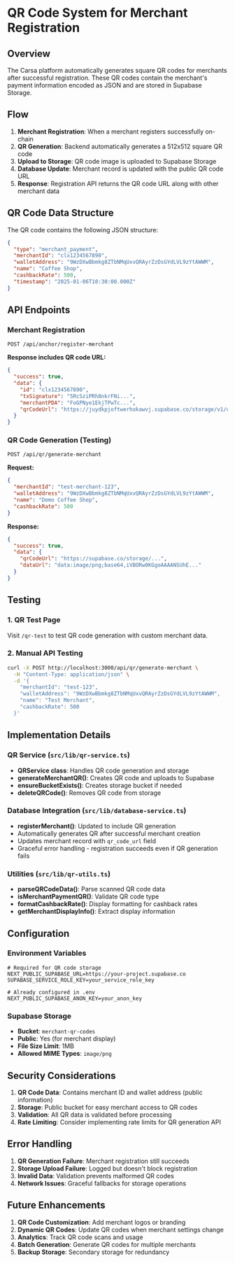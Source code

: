 # QR Code System for Merchant Registration

## Overview

The Carsa platform automatically generates square QR codes for merchants after successful registration. These QR codes contain the merchant's payment information encoded as JSON and are stored in Supabase Storage.

## Flow

1. **Merchant Registration**: When a merchant registers successfully on-chain
2. **QR Generation**: Backend automatically generates a 512x512 square QR code
3. **Upload to Storage**: QR code image is uploaded to Supabase Storage
4. **Database Update**: Merchant record is updated with the public QR code URL
5. **Response**: Registration API returns the QR code URL along with other merchant data

## QR Code Data Structure

The QR code contains the following JSON structure:

```json
{
  "type": "merchant_payment",
  "merchantId": "clx1234567890",
  "walletAddress": "9WzDXwBbmkg8ZTbNMqUxvQRAyrZzDsGYdLVL9zYtAWWM",
  "name": "Coffee Shop",
  "cashbackRate": 500,
  "timestamp": "2025-01-06T10:30:00.000Z"
}
```

## API Endpoints

### Merchant Registration
`POST /api/anchor/register-merchant`

**Response includes QR code URL:**
```json
{
  "success": true,
  "data": {
    "id": "clx1234567890",
    "txSignature": "5RcSziPRh8nkrFNi...",
    "merchantPDA": "FoGPNye1EkjTPwTc...",
    "qrCodeUrl": "https://juydkpjoftwerhokawvj.supabase.co/storage/v1/object/public/merchant-qr-codes/merchant-clx1234567890-1704537000000.png"
  }
}
```

### QR Code Generation (Testing)
`POST /api/qr/generate-merchant`

**Request:**
```json
{
  "merchantId": "test-merchant-123",
  "walletAddress": "9WzDXwBbmkg8ZTbNMqUxvQRAyrZzDsGYdLVL9zYtAWWM",
  "name": "Demo Coffee Shop",
  "cashbackRate": 500
}
```

**Response:**
```json
{
  "success": true,
  "data": {
    "qrCodeUrl": "https://supabase.co/storage/...",
    "dataUrl": "data:image/png;base64,iVBORw0KGgoAAAANSUhE..."
  }
}
```

## Testing

### 1. QR Test Page
Visit `/qr-test` to test QR code generation with custom merchant data.

### 2. Manual API Testing
```bash
curl -X POST http://localhost:3000/api/qr/generate-merchant \
  -H "Content-Type: application/json" \
  -d '{
    "merchantId": "test-123",
    "walletAddress": "9WzDXwBbmkg8ZTbNMqUxvQRAyrZzDsGYdLVL9zYtAWWM",
    "name": "Test Merchant",
    "cashbackRate": 500
  }'
```

## Implementation Details

### QR Service (`src/lib/qr-service.ts`)
- **QRService class**: Handles QR code generation and storage
- **generateMerchantQR()**: Creates QR code and uploads to Supabase
- **ensureBucketExists()**: Creates storage bucket if needed
- **deleteQRCode()**: Removes QR code from storage

### Database Integration (`src/lib/database-service.ts`)
- **registerMerchant()**: Updated to include QR generation
- Automatically generates QR after successful merchant creation
- Updates merchant record with `qr_code_url` field
- Graceful error handling - registration succeeds even if QR generation fails

### Utilities (`src/lib/qr-utils.ts`)
- **parseQRCodeData()**: Parse scanned QR code data
- **isMerchantPaymentQR()**: Validate QR code type
- **formatCashbackRate()**: Display formatting for cashback rates
- **getMerchantDisplayInfo()**: Extract display information

## Configuration

### Environment Variables
```env
# Required for QR code storage
NEXT_PUBLIC_SUPABASE_URL=https://your-project.supabase.co
SUPABASE_SERVICE_ROLE_KEY=your_service_role_key

# Already configured in .env
NEXT_PUBLIC_SUPABASE_ANON_KEY=your_anon_key
```

### Supabase Storage
- **Bucket**: `merchant-qr-codes`
- **Public**: Yes (for merchant display)
- **File Size Limit**: 1MB
- **Allowed MIME Types**: `image/png`

## Security Considerations

1. **QR Code Data**: Contains merchant ID and wallet address (public information)
2. **Storage**: Public bucket for easy merchant access to QR codes
3. **Validation**: All QR data is validated before processing
4. **Rate Limiting**: Consider implementing rate limits for QR generation API

## Error Handling

1. **QR Generation Failure**: Merchant registration still succeeds
2. **Storage Upload Failure**: Logged but doesn't block registration
3. **Invalid Data**: Validation prevents malformed QR codes
4. **Network Issues**: Graceful fallbacks for storage operations

## Future Enhancements

1. **QR Code Customization**: Add merchant logos or branding
2. **Dynamic QR Codes**: Update QR codes when merchant settings change
3. **Analytics**: Track QR code scans and usage
4. **Batch Generation**: Generate QR codes for multiple merchants
5. **Backup Storage**: Secondary storage for redundancy
